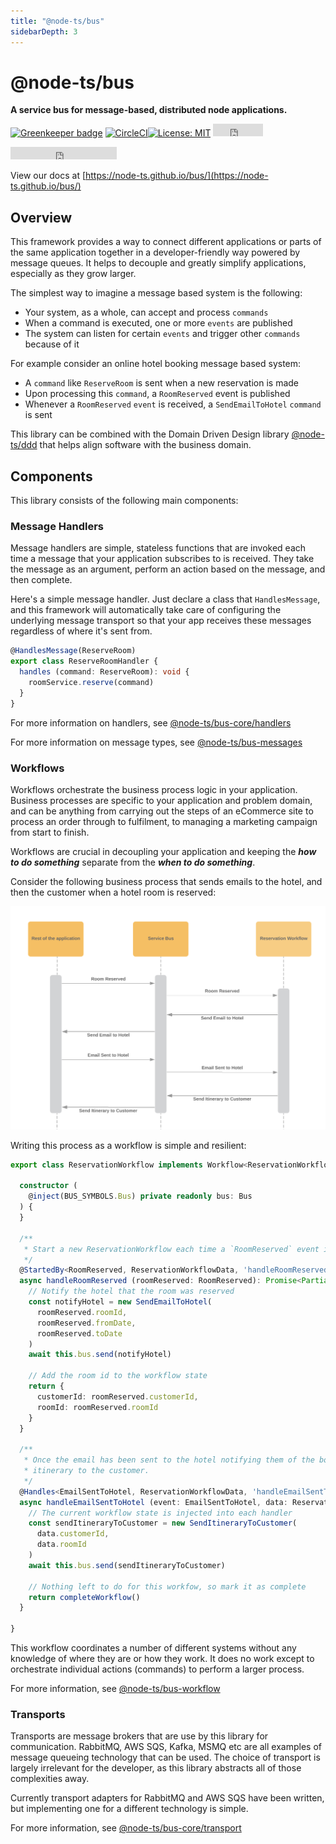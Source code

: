 ```yaml
---
title: "@node-ts/bus"
sidebarDepth: 3
---
```


# @node-ts/bus

**A service bus for message-based, distributed node applications.**

[![Greenkeeper badge](https://badges.greenkeeper.io/node-ts/bus.svg)](https://greenkeeper.io/)
[![CircleCI](https://circleci.com/gh/node-ts/bus/tree/master.svg?style=svg)](https://circleci.com/gh/node-ts/bus/tree/master)[![License: MIT](https://img.shields.io/badge/License-MIT-green.svg)](https://opensource.org/licenses/MIT) <iframe src="https://ghbtns.com/github-btn.html?user=node-ts&repo=bus&type=star&count=true" frameborder="0" scrolling="0" width="80px" height="20px"></iframe>
<iframe src="https://ghbtns.com/github-btn.html?user=node-ts&repo=bus&type=watch&count=true&v=2" frameborder="0" scrolling="0" width="170px" height="20px"></iframe>

View our docs at [https://node-ts.github.io/bus/](https://node-ts.github.io/bus/)

## Overview

This framework provides a way to connect different applications or parts of the same application together in a developer-friendly way powered by message queues. It helps to decouple and greatly simplify applications, especially as they grow larger.

The simplest way to imagine a message based system is the following:

- Your system, as a whole, can accept and process `commands`
- When a command is executed, one or more `events` are published
- The system can listen for certain `events` and trigger other `commands` because of it

For example consider an online hotel booking message based system:

- A `command` like `ReserveRoom` is sent when a new reservation is made
- Upon processing this `command`, a `RoomReserved` event is published
- Whenever a `RoomReserved` `event` is received, a `SendEmailToHotel` `command` is sent

This library can be combined with the Domain Driven Design library [@node-ts/ddd](https://www.github.com/node-ts/ddd) that helps align software with the business domain.

## Components

This library consists of the following main components:

### Message Handlers

Message handlers are simple, stateless functions that are invoked each time a message that your application subscribes to is received. They take the message as an argument, perform an action based on the message, and then complete. 

Here's a simple message handler. Just declare a class that `HandlesMessage`, and this framework will automatically take care of configuring the underlying message transport so that your app receives these messages regardless of where it's sent from.

```typescript
@HandlesMessage(ReserveRoom)
export class ReserveRoomHandler {
  handles (command: ReserveRoom): void {
    roomService.reserve(command)
  }
}
```

For more information on handlers, see [@node-ts/bus-core/handlers](packages/bus-core/src/handler/)

For more information on message types, see [@node-ts/bus-messages](packages/bus-messages/)

### Workflows

Workflows orchestrate the business process logic in your application. Business processes are specific to your application and problem domain, and can be anything from carrying out the steps of an eCommerce site to process an order through to fulfilment, to managing a marketing campaign from start to finish.

Workflows are crucial in decoupling your application and keeping the ***how to do something*** separate from the ***when to do something***.

Consider the following business process that sends emails to the hotel, and then the customer when a hotel room is reserved:

![Room Reservation Workflow](./workflow.png)

Writing this process as a workflow is simple and resilient:

```typescript
export class ReservationWorkflow implements Workflow<ReservationWorkflowData> {

  constructor (
    @inject(BUS_SYMBOLS.Bus) private readonly bus: Bus
  ) {
  }

  /**
   * Start a new ReservationWorkflow each time a `RoomReserved` event is published
   */
  @StartedBy<RoomReserved, ReservationWorkflowData, 'handleRoomReserved'>(RoomReserved)
  async handleRoomReserved (roomReserved: RoomReserved): Promise<Partial<ReservationWorkflowData>> {
    // Notify the hotel that the room was reserved
    const notifyHotel = new SendEmailToHotel(
      roomReserved.roomId,
      roomReserved.fromDate,
      roomReserved.toDate
    )
    await this.bus.send(notifyHotel)

    // Add the room id to the workflow state
    return {
      customerId: roomReserved.customerId,
      roomId: roomReserved.roomId
    }
  }

  /**
   * Once the email has been sent to the hotel notifying them of the booking, send the
   * itinerary to the customer.
   */
  @Handles<EmailSentToHotel, ReservationWorkflowData, 'handleEmailSentToHotel'>(EmailSentToHotel, event => event.roomId, 'roomId')
  async handleEmailSentToHotel (event: EmailSentToHotel, data: ReservationWorkflowData): Promise<Partial<ReservationWorkflowData>> {
    // The current workflow state is injected into each handler
    const sendItineraryToCustomer = new SendItineraryToCustomer(
      data.customerId,
      data.roomId
    )
    await this.bus.send(sendItineraryToCustomer)

    // Nothing left to do for this workfow, so mark it as complete
    return completeWorkflow()
  }

}
```

This workflow coordinates a number of different systems without any knowledge of where they are or how they work. It does no work except to orchestrate individual actions (commands) to perform a larger process.

For more information, see [@node-ts/bus-workflow](/packages/bus-workflow/)

### Transports

Transports are message brokers that are use by this library for communication. RabbitMQ, AWS SQS, Kafka, MSMQ etc are all examples of message queueing technology that can be used. The choice of transport is largely irrelevant for the developer, as this library abstracts all of those complexities away. 

Currently transport adapters for RabbitMQ and AWS SQS have been written, but implementing one for a different technology is simple.

For more information, see [@node-ts/bus-core/transport](/packages/bus-core/src/transport/)

